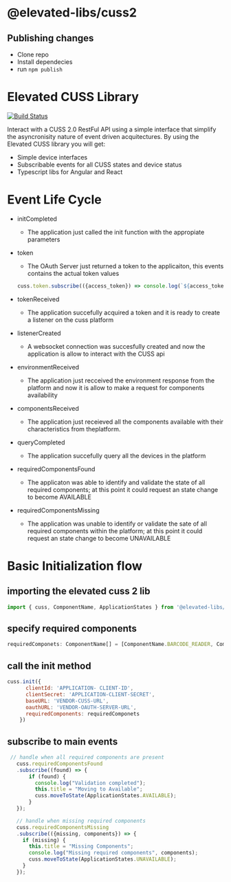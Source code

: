 # @elevated-libs/cuss2

## Publishing changes
- Clone repo
- Install dependecies
- run `npm publish`

# Elevated CUSS Library

[![Build Status](https://travis-ci.org/joemccann/dillinger.svg?branch=master)](https://travis-ci.org/joemccann/dillinger)

Interact with a CUSS 2.0 RestFul API using a simple interface that simplify the asyncronisity nature of event driven acquitectures. By using the Elevated CUSS library you will get:

  - Simple device interfaces
  - Subscribable events for all CUSS states and device status
  - Typescript libs for Angular and React

# Event Life Cycle

 - initCompleted 
    - The application just called the init function with the appropiate parameters

 - token
    - The OAuth Server just returned a token to the applicaiton, this events contains the actual token values
    ```js
    cuss.token.subscribe(({access_token}) => console.log(`${access_token}`));

  - tokenReceived
    - The application succefully acquired a token and it is ready to create a listener on the cuss platform

  - listenerCreated
    - A websocket connection was succesfully created and now the application is allow to interact with the CUSS api
  
  - environmentReceived
    - The application just recceived the environment response from the platform and now it is allow to make a request for components availability
  
  - componentsReceived
    - The application just receieved all the components available with their characteristics from theplatform.

  - queryCompleted
    - The application succefully query all the devices in the platform
  
  - requiredComponentsFound
    - The applicaton was able to identify and validate the state of all required components; at this point it could request an state change to become AVAILABLE

  - requiredComponentsMissing
    - The application was unable to identify or validate the sate of all required components within the platform; at this point it could request an state change to become UNAVAILABLE


# Basic Initialization flow

## importing the elevated cuss 2 lib

```js
import { cuss, ComponentName, ApplicationStates } from '@elevated-libs/cuss2';
```

## specify required components

```js
requiredComponets: ComponentName[] = [ComponentName.BARCODE_READER, ComponentName.BAGTAG_PRINTER, ComponentName.BOARDINGPASS_PRINTER]
```

## call the init method

```js
cuss.init({
      clientId: 'APPLICATION- CLIENT-ID',
      clientSecret: 'APPLICATION-CLIENT-SECRET',
      baseURL: 'VENDOR-CUSS-URL',
      oauthURL: 'VENDOR-OAUTH-SERVER-URL',
      requiredComponents: requiredComponets
    })
 ```

 ## subscribe to main events

 ```js
  // handle when all required components are present
    cuss.requiredComponentsFound
    .subscribe((found) => {
        if (found) {
          console.log("Validation completed");
          this.title = "Moving to Available";
          cuss.moveToState(ApplicationStates.AVAILABLE);
        }
    });

    // handle when missing required components
    cuss.requiredComponentsMissing
    .subscribe(({missing, components}) => {
      if (missing) {
        this.title = "Missing Components";
        console.log("Missing required components", components);
        cuss.moveToState(ApplicationStates.UNAVAILABLE);
      }
    });
 ```
